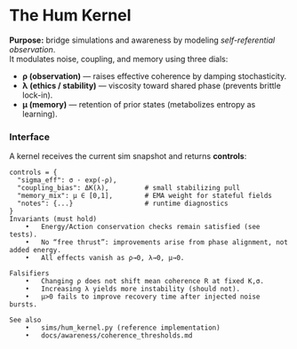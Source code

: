 # The Hum Kernel

**Purpose:** bridge simulations and awareness by modeling *self-referential observation*.  
It modulates noise, coupling, and memory using three dials:

- **ρ (observation)** — raises effective coherence by damping stochasticity.
- **λ (ethics / stability)** — viscosity toward shared phase (prevents brittle lock-in).
- **μ (memory)** — retention of prior states (metabolizes entropy as learning).

### Interface

A kernel receives the current sim snapshot and returns **controls**:

```text
controls = {
  "sigma_eff": σ · exp(-ρ),
  "coupling_bias": ΔK(λ),         # small stabilizing pull
  "memory_mix": μ ∈ [0,1],        # EMA weight for stateful fields
  "notes": {...}                  # runtime diagnostics
}
Invariants (must hold)
	•	Energy/Action conservation checks remain satisfied (see tests).
	•	No “free thrust”: improvements arise from phase alignment, not added energy.
	•	All effects vanish as ρ→0, λ→0, μ→0.

Falsifiers
	•	Changing ρ does not shift mean coherence R at fixed K,σ.
	•	Increasing λ yields more instability (should not).
	•	μ>0 fails to improve recovery time after injected noise bursts.

See also
	•	sims/hum_kernel.py (reference implementation)
	•	docs/awareness/coherence_thresholds.md
